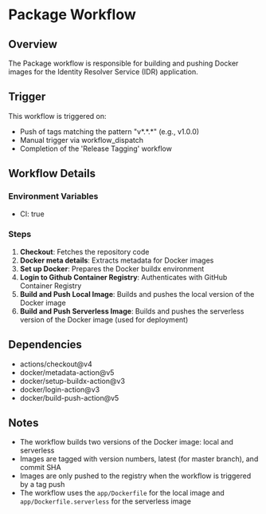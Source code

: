# Package Workflow

## Overview

The Package workflow is responsible for building and pushing Docker images
for the Identity Resolver Service (IDR) application.

## Trigger

This workflow is triggered on:

- Push of tags matching the pattern "v*.*.\*" (e.g., v1.0.0)
- Manual trigger via workflow_dispatch
- Completion of the 'Release Tagging' workflow

## Workflow Details

### Environment Variables

- CI: true

### Steps

1. **Checkout**: Fetches the repository code
2. **Docker meta details**: Extracts metadata for Docker images
3. **Set up Docker**: Prepares the Docker buildx environment
4. **Login to Github Container Registry**: Authenticates with GitHub Container Registry
5. **Build and Push Local Image**: Builds and pushes the local version of the Docker image
6. **Build and Push Serverless Image**: Builds and pushes the serverless version of the Docker image (used for deployment)

## Dependencies

- actions/checkout@v4
- docker/metadata-action@v5
- docker/setup-buildx-action@v3
- docker/login-action@v3
- docker/build-push-action@v5

## Notes

- The workflow builds two versions of the Docker image: local and serverless
- Images are tagged with version numbers, latest (for master branch), and commit SHA
- Images are only pushed to the registry when the workflow is triggered by a tag push
- The workflow uses the `app/Dockerfile` for the local image
  and `app/Dockerfile.serverless` for the serverless image
